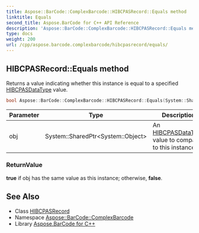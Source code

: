 ```yaml
---
title: Aspose::BarCode::ComplexBarcode::HIBCPASRecord::Equals method
linktitle: Equals
second_title: Aspose.BarCode for C++ API Reference
description: 'Aspose::BarCode::ComplexBarcode::HIBCPASRecord::Equals method. Returns a value indicating whether this instance is equal to a specified HIBCPASDataType value in C++.'
type: docs
weight: 200
url: /cpp/aspose.barcode.complexbarcode/hibcpasrecord/equals/
---
```

## HIBCPASRecord::Equals method


Returns a value indicating whether this instance is equal to a specified [HIBCPASDataType](../../hibcpasdatatype/) value.

```cpp
bool Aspose::BarCode::ComplexBarcode::HIBCPASRecord::Equals(System::SharedPtr<System::Object> obj) override
```


| Parameter | Type | Description |
| --- | --- | --- |
| obj | System::SharedPtr\<System::Object\> | An [HIBCPASDataType](../../hibcpasdatatype/) value to compare to this instance. |

### ReturnValue

**true** if obj has the same value as this instance; otherwise, **false**.

## See Also

* Class [HIBCPASRecord](../)
* Namespace [Aspose::BarCode::ComplexBarcode](../../)
* Library [Aspose.BarCode for C++](../../../)
